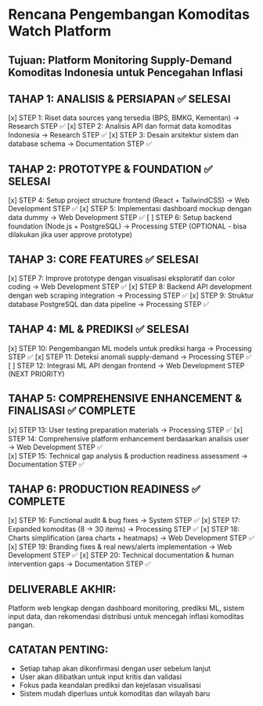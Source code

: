 # Rencana Pengembangan Komoditas Watch Platform

## Tujuan: Platform Monitoring Supply-Demand Komoditas Indonesia untuk Pencegahan Inflasi

## TAHAP 1: ANALISIS & PERSIAPAN ✅ SELESAI
[x] STEP 1: Riset data sources yang tersedia (BPS, BMKG, Kementan) → Research STEP ✅
[x] STEP 2: Analisis API dan format data komoditas Indonesia → Research STEP ✅
[x] STEP 3: Desain arsitektur sistem dan database schema → Documentation STEP ✅

## TAHAP 2: PROTOTYPE & FOUNDATION ✅ SELESAI
[x] STEP 4: Setup project structure frontend (React + TailwindCSS) → Web Development STEP ✅
[x] STEP 5: Implementasi dashboard mockup dengan data dummy → Web Development STEP ✅
[ ] STEP 6: Setup backend foundation (Node.js + PostgreSQL) → Processing STEP (OPTIONAL - bisa dilakukan jika user approve prototype)

## TAHAP 3: CORE FEATURES ✅ SELESAI
[x] STEP 7: Improve prototype dengan visualisasi eksploratif dan color coding → Web Development STEP ✅
[x] STEP 8: Backend API development dengan web scraping integration → Processing STEP ✅
[x] STEP 9: Struktur database PostgreSQL dan data pipeline → Processing STEP ✅

## TAHAP 4: ML & PREDIKSI ✅ SELESAI  
[x] STEP 10: Pengembangan ML models untuk prediksi harga → Processing STEP ✅
[x] STEP 11: Deteksi anomali supply-demand → Processing STEP ✅
[ ] STEP 12: Integrasi ML API dengan frontend → Web Development STEP (NEXT PRIORITY)

## TAHAP 5: COMPREHENSIVE ENHANCEMENT & FINALISASI ✅ COMPLETE
[x] STEP 13: User testing preparation materials → Processing STEP ✅
[x] STEP 14: Comprehensive platform enhancement berdasarkan analisis user → Web Development STEP ✅  
[x] STEP 15: Technical gap analysis & production readiness assessment → Documentation STEP ✅

## TAHAP 6: PRODUCTION READINESS ✅ COMPLETE
[x] STEP 16: Functional audit & bug fixes → System STEP ✅
[x] STEP 17: Expanded komoditas (8 → 30 items) → Processing STEP ✅
[x] STEP 18: Charts simplification (area charts + heatmaps) → Web Development STEP ✅
[x] STEP 19: Branding fixes & real news/alerts implementation → Web Development STEP ✅
[x] STEP 20: Technical documentation & human intervention gaps → Documentation STEP ✅

## DELIVERABLE AKHIR: 
Platform web lengkap dengan dashboard monitoring, prediksi ML, sistem input data, dan rekomendasi distribusi untuk mencegah inflasi komoditas pangan.

## CATATAN PENTING:
- Setiap tahap akan dikonfirmasi dengan user sebelum lanjut
- User akan dilibatkan untuk input kritis dan validasi
- Fokus pada keandalan prediksi dan kejelasan visualisasi
- Sistem mudah diperluas untuk komoditas dan wilayah baru